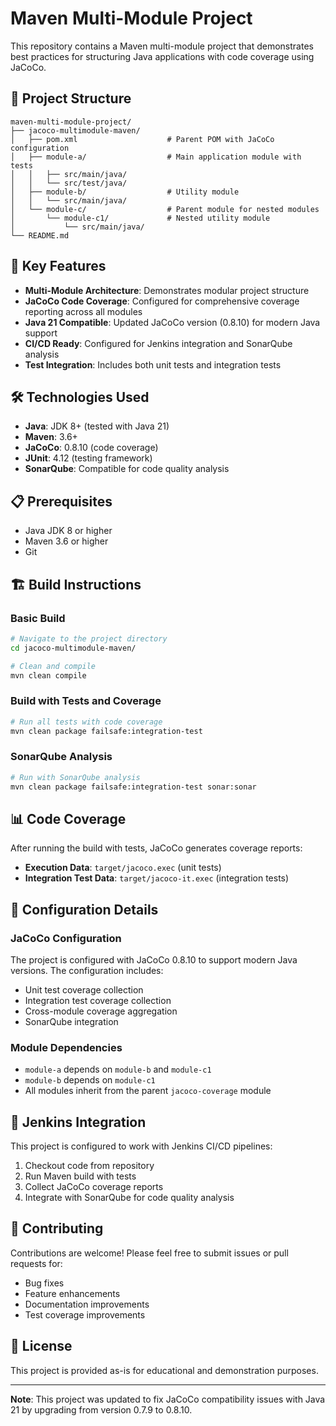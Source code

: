 # Maven Multi-Module Project

This repository contains a Maven multi-module project that demonstrates best practices for structuring Java applications with code coverage using JaCoCo.

## 📁 Project Structure

```
maven-multi-module-project/
├── jacoco-multimodule-maven/
│   ├── pom.xml                    # Parent POM with JaCoCo configuration
│   ├── module-a/                  # Main application module with tests
│   │   ├── src/main/java/
│   │   └── src/test/java/
│   ├── module-b/                  # Utility module
│   │   └── src/main/java/
│   └── module-c/                  # Parent module for nested modules
│       └── module-c1/             # Nested utility module
│           └── src/main/java/
└── README.md
```

## 🚀 Key Features

- **Multi-Module Architecture**: Demonstrates modular project structure
- **JaCoCo Code Coverage**: Configured for comprehensive coverage reporting across all modules
- **Java 21 Compatible**: Updated JaCoCo version (0.8.10) for modern Java support
- **CI/CD Ready**: Configured for Jenkins integration and SonarQube analysis
- **Test Integration**: Includes both unit tests and integration tests

## 🛠️ Technologies Used

- **Java**: JDK 8+ (tested with Java 21)
- **Maven**: 3.6+
- **JaCoCo**: 0.8.10 (code coverage)
- **JUnit**: 4.12 (testing framework)
- **SonarQube**: Compatible for code quality analysis

## 📋 Prerequisites

- Java JDK 8 or higher
- Maven 3.6 or higher
- Git

## 🏗️ Build Instructions

### Basic Build
```bash
# Navigate to the project directory
cd jacoco-multimodule-maven/

# Clean and compile
mvn clean compile
```

### Build with Tests and Coverage
```bash
# Run all tests with code coverage
mvn clean package failsafe:integration-test
```

### SonarQube Analysis
```bash
# Run with SonarQube analysis
mvn clean package failsafe:integration-test sonar:sonar
```

## 📊 Code Coverage

After running the build with tests, JaCoCo generates coverage reports:
- **Execution Data**: `target/jacoco.exec` (unit tests)
- **Integration Test Data**: `target/jacoco-it.exec` (integration tests)

## 🔧 Configuration Details

### JaCoCo Configuration
The project is configured with JaCoCo 0.8.10 to support modern Java versions. The configuration includes:
- Unit test coverage collection
- Integration test coverage collection
- Cross-module coverage aggregation
- SonarQube integration

### Module Dependencies
- `module-a` depends on `module-b` and `module-c1`
- `module-b` depends on `module-c1`
- All modules inherit from the parent `jacoco-coverage` module

## 🚀 Jenkins Integration

This project is configured to work with Jenkins CI/CD pipelines:
1. Checkout code from repository
2. Run Maven build with tests
3. Collect JaCoCo coverage reports
4. Integrate with SonarQube for code quality analysis

## 🤝 Contributing

Contributions are welcome! Please feel free to submit issues or pull requests for:
- Bug fixes
- Feature enhancements
- Documentation improvements
- Test coverage improvements

## 📝 License

This project is provided as-is for educational and demonstration purposes.

---

**Note**: This project was updated to fix JaCoCo compatibility issues with Java 21 by upgrading from version 0.7.9 to 0.8.10.
